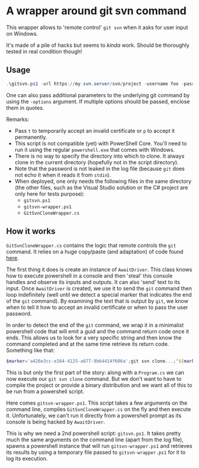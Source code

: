 # A wrapper around git svn command

This wrapper allows to 'remote control' `git svn` when it asks for user input on Windows.

It's made of a pile of hacks but seems to _kinda_ work. Should be thoroughly tested in real condition though!

## Usage

```powershell
.\gitsvn.ps1 -url https://my.svn.server/svn/project -username foo -password bar -certAcceptResponse t
```

One can also pass additional parameters to the underlying git command by using the `-options` argument. If multiple options should be passed, enclose them in quotes.

Remarks:

* Pass `t` to temporarily accept an invalid certificate or `p` to accept it permanently.
* This script is not compatible (yet) with PowerShell Core. You'll need to run it using the regular `powershell.exe` that comes with Windows.
* There is no way to specify the directory into which to clone. It always clone in the current directory (hopefully not in the script directory).
* Note that the password is not leaked in the log file (because `git` does not echo it when it reads it from `stdin`).
* When deployed, one only needs the following files in the same directory (the other files, such as the Visual Studio solution or the C# project are only here for tests purpose):
  * `gitsvn.ps1`
  * `gitsvn-wrapper.ps1`
  * `GitSvnCloneWrapper.cs`

## How it works

`GitSvnCloneWrapper.cs` contains the logic that remote controls the `git` command. It relies on a huge copy/paste (and adaptation) of code found [here](https://github.com/LeeHolmes/await).

The first thing it does is create an instance of `AwaitDriver`. This class knows how to execute powershell in a console and then 'steal' this console handles and observe its inputs and outputs. It can also 'send' text to its input. Once `AwaitDriver` is created, we use it to send the `git` command then loop indefinitely (well until we detect a special marker that indicates the end of the `git` command). By examining the text that is output by `git`, we know when to tell it how to accept an invalid certificate or when to pass the user password.

In order to detect the end of the `git` command, we wrap it in a minimalist powershell code that will emit a guid and the command return code once it ends. This allows us to look for a very specific string and then know the command completed and at the same time retrieve its return code. Something like that:

```powershell
$marker='a426e3cc-e164-4125-a677-9b64414f606a';git svn clone...;"${marker}#$LASTEXITCODE#"
```

This is but only the first part of the story: along with a `Program.cs` we can now execute our `git svn clone` command. But we don't want to have to compile the project or provide a binary distribution and we want all of this to be run from a powershell script.

Here comes `gitsvn-wrapper.ps1`. This script takes a few arguments on the command line, compiles `GitSvnCloneWrapper.cs` on the fly and then execute it. Unfortunately, we can't run it directly from a powershell prompt as its console is being hacked by `AwaitDriver`.

This is why we need a 2nd powershell script: `gitsvn.ps1`. It takes pretty much the same arguments on the command line (apart from the log file), spawns a powershell instance that will run `gitsvn-wrapper.ps1` and retrieves its results by using a temporary file passed to `gitsvn-wrapper.ps1` for it to log its execution.
